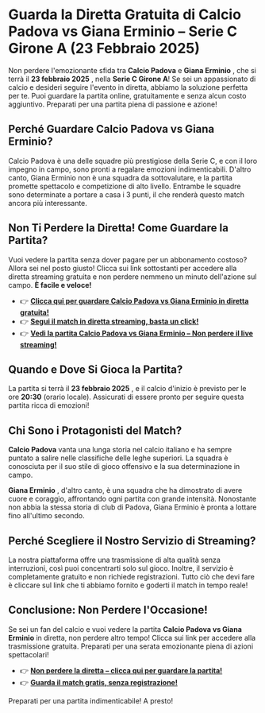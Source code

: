 # Guarda la Diretta Gratuita di Calcio Padova vs Giana Erminio – Serie C Girone A (23 Febbraio 2025)

Non perdere l'emozionante sfida tra **Calcio Padova** e **Giana Erminio** , che si terrà il **23 febbraio 2025** , nella **Serie C Girone A**! Se sei un appassionato di calcio e desideri seguire l'evento in diretta, abbiamo la soluzione perfetta per te. Puoi guardare la partita online, gratuitamente e senza alcun costo aggiuntivo. Preparati per una partita piena di passione e azione!

## Perché Guardare Calcio Padova vs Giana Erminio?

Calcio Padova è una delle squadre più prestigiose della Serie C, e con il loro impegno in campo, sono pronti a regalare emozioni indimenticabili. D'altro canto, Giana Erminio non è una squadra da sottovalutare, e la partita promette spettacolo e competizione di alto livello. Entrambe le squadre sono determinate a portare a casa i 3 punti, il che renderà questo match ancora più interessante.

## Non Ti Perdere la Diretta! Come Guardare la Partita?

Vuoi vedere la partita senza dover pagare per un abbonamento costoso? Allora sei nel posto giusto! Clicca sui link sottostanti per accedere alla diretta streaming gratuita e non perdere nemmeno un minuto dell'azione sul campo. **È facile e veloce!**

- 👉 [**Clicca qui per guardare Calcio Padova vs Giana Erminio in diretta gratuita!**](https://tinyurl.com/livestreamfreeo?st=Calcio+Padova+vs+Giana+Erminio&si=gh)
- 👉 [**Segui il match in diretta streaming, basta un click!**](https://tinyurl.com/livestreamfreeo?st=Calcio+Padova+vs+Giana+Erminio&si=gh)
- 👉 [**Vedi la partita Calcio Padova vs Giana Erminio – Non perdere il live streaming!**](https://tinyurl.com/livestreamfreeo?st=Calcio+Padova+vs+Giana+Erminio&si=gh)

## Quando e Dove Si Gioca la Partita?

La partita si terrà il **23 febbraio 2025** , e il calcio d'inizio è previsto per le ore **20:30** (orario locale). Assicurati di essere pronto per seguire questa partita ricca di emozioni!

## Chi Sono i Protagonisti del Match?

**Calcio Padova** vanta una lunga storia nel calcio italiano e ha sempre puntato a salire nelle classifiche delle leghe superiori. La squadra è conosciuta per il suo stile di gioco offensivo e la sua determinazione in campo.

**Giana Erminio** , d'altro canto, è una squadra che ha dimostrato di avere cuore e coraggio, affrontando ogni partita con grande intensità. Nonostante non abbia la stessa storia di club di Padova, Giana Erminio è pronta a lottare fino all'ultimo secondo.

## Perché Scegliere il Nostro Servizio di Streaming?

La nostra piattaforma offre una trasmissione di alta qualità senza interruzioni, così puoi concentrarti solo sul gioco. Inoltre, il servizio è completamente gratuito e non richiede registrazioni. Tutto ciò che devi fare è cliccare sul link che ti abbiamo fornito e goderti il match in tempo reale!

## Conclusione: Non Perdere l'Occasione!

Se sei un fan del calcio e vuoi vedere la partita **Calcio Padova vs Giana Erminio** in diretta, non perdere altro tempo! Clicca sui link per accedere alla trasmissione gratuita. Preparati per una serata emozionante piena di azioni spettacolari!

- 👉 [**Non perdere la diretta – clicca qui per guardare la partita!**](https://tinyurl.com/livestreamfreeo?st=Calcio+Padova+vs+Giana+Erminio&si=gh)
- 👉 [**Guarda il match gratis, senza registrazione!**](https://tinyurl.com/livestreamfreeo?st=Calcio+Padova+vs+Giana+Erminio&si=gh)

Preparati per una partita indimenticabile! A presto!
